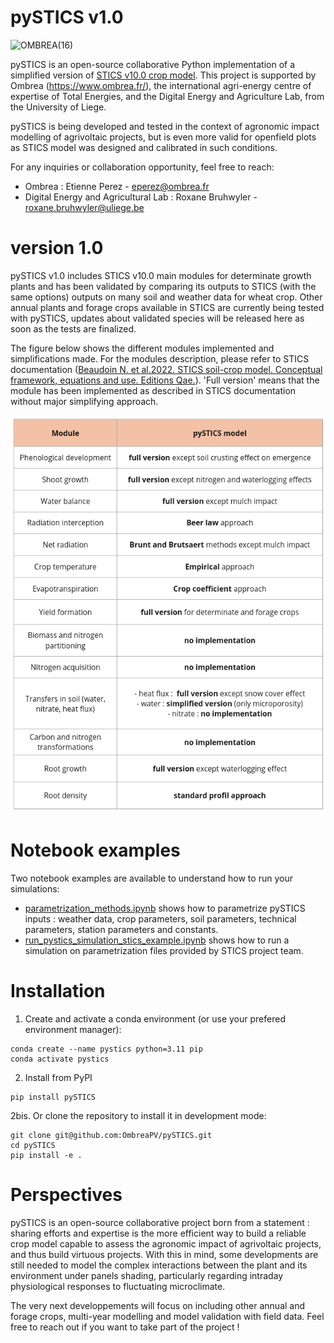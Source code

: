 # pySTICS v1.0
<img width="740" alt="OMBREA(16)" src="https://github.com/OmbreaPV/pySTICS/assets/105670904/d68a7c73-4bb7-4a15-8385-dd82508ce496">


pySTICS is an open-source collaborative Python implementation of a simplified version of [STICS v10.0 crop model](https://stics.inrae.fr/). This project is supported by Ombrea (https://www.ombrea.fr/), the international agri-energy centre of expertise of Total Energies, and the Digital Energy and Agriculture Lab, from the University of Liege.


pySTICS is being developed and tested in the context of agronomic impact modelling of agrivoltaic projects, but is even more valid for openfield plots as STICS model was designed and calibrated in such conditions.

For any inquiries or collaboration opportunity, feel free to reach:
- Ombrea : Etienne Perez - eperez@ombrea.fr
- Digital Energy and Agricultural Lab : Roxane Bruhwyler - roxane.bruhwyler@uliege.be


# version 1.0
pySTICS v1.0 includes STICS v10.0 main modules for determinate growth plants and has been validated by comparing its outputs to STICS (with the same options) outputs on many soil and weather data for wheat crop. Other annual plants and forage crops available in STICS are currently being tested with pySTICS, updates about validated species will be released here as soon as the tests are finalized.

The figure below shows the different modules implemented and simplifications made. For the modules description, please refer to STICS documentation ([Beaudoin N. et al.2022. STICS soil-crop model. Conceptual framework, equations and use. Editions Qae.](docs/source/_static/STICS%20soil-crop%20mode,%20Conceptual%20framework,%20equations%20and%20uses.html)). 'Full version' means that the module has been implemented as described in STICS documentation without major simplifying approach. 

![](https://github.com/OmbreaPV/pySTICS/blob/2b419b0c92a3789dcfa86b6fd7cb018d5160caf2/docs/source/_static/table_modules.png)


# Notebook examples
Two notebook examples are available to understand how to run your simulations:
- [parametrization_methods.ipynb](notebooks/parametrization_methods.ipynb) shows how to parametrize pySTICS inputs : weather data, crop parameters, soil parameters, technical parameters, station parameters and constants.
- [run_pystics_simulation_stics_example.ipynb](notebooks/run_pystics_simulation_stics_example.ipynb) shows how to run a simulation on parametrization files provided by STICS project team.


# Installation
1. Create and activate a conda environment (or use your prefered environment manager):
```
conda create --name pystics python=3.11 pip
conda activate pystics
```
2. Install from PyPI
```
pip install pySTICS
```
2bis. Or clone the repository to install it in development mode:
```
git clone git@github.com:OmbreaPV/pySTICS.git
cd pySTICS
pip install -e .
```
# Perspectives
pySTICS is an open-source collaborative project born from a statement : sharing efforts and expertise is the more efficient way to build a reliable crop model capable to assess the agronomic impact of agrivoltaic projects, and thus build virtuous projects. With this in mind, some developments are still needed to model the complex interactions between the plant and its environment under panels shading, particularly regarding intraday physiological responses to fluctuating microclimate.

The very next developpements will focus on including other annual and forage crops, multi-year modelling and model validation with field data. Feel free to reach out if you want to take part of the project !
